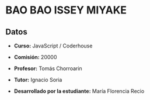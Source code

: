 # BAO BAO ISSEY MIYAKE

## Datos

* **Curso:** JavaScript / Coderhouse

* **Comisión:** 20000

* **Profesor:** Tomás Chorroarin

* **Tutor:** Ignacio Soria

* **Desarrollado por la estudiante:** María Florencia Recio